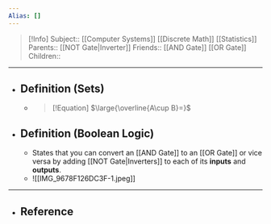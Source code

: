 ```yaml
---
Alias: []
---
```

> [!Info]
> Subject:: [[Computer Systems]] [[Discrete Math]] [[Statistics]]
> Parents:: [[NOT Gate|Inverter]]
> Friends:: [[AND Gate]] [[OR Gate]]
> Children:: 
---
- ## Definition (Sets)
	- > [!Equation]
	  > $\large{\overline{A\cup B}=}$
- ## Definition (Boolean Logic)
	- States that you can convert an [[AND Gate]] to an [[OR Gate]] or vice versa by adding [[NOT Gate|Inverters]] to each of its **inputs** and **outputs**.
	- ![[IMG_9678F126DC3F-1.jpeg]]
---
- ## Reference